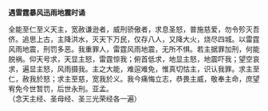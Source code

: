 **遇雷霆暴风迅雨地震时诵**

全能至仁至义天主，宽赦谦逊者，威刑骄傲者，求息圣怒，普施慈爱，勿令殄灭吾侪。追思上古，主降洪水，灭天下万民，仅存八人，又降大火，烧尽四城。以雷霆风雨地震，刑罚多恶。我重罪人，雷霆风雨地震，无所不惧。若主据罪加刑，何能脱祸。仰天号求，天显主怒，雷霆惊我；俯首低求，地显主怒，地震吓我；望空哀求，遍显主怒，风雨摄我。主之大能，难逭难免，惟真切怙主，识认我罪。求主至仁，赦我於怒；求主至慈，宽我於义。我今痛悔立志，恭畏主威，敬奉主命，庶望宥免今世暂罚，后世永刑。亚孟。  
（念天主经、圣母经、圣三光荣经各一遍）